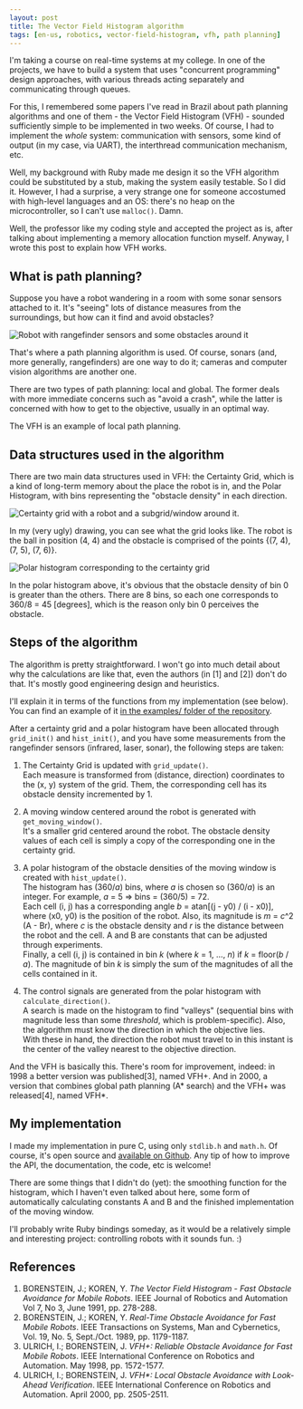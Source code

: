 ```yaml
---
layout: post
title: The Vector Field Histogram algorithm
tags: [en-us, robotics, vector-field-histogram, vfh, path planning]
---
```


I'm taking a course on real-time systems at my college. In one of the projects, we have to build a system that uses "concurrent programming" design approaches, with various threads acting separately and communicating through queues.

For this, I remembered some papers I've read in Brazil about path planning algorithms and one of them - the Vector Field Histogram (VFH) - sounded sufficiently simple to be implemented in two weeks. Of course, I had to implement the *whole* system: communication with sensors, some kind of output (in my case, via UART), the interthread communication mechanism, etc.

Well, my background with Ruby made me design it so the VFH algorithm could be substituted by a stub, making the system easily testable. So I did it. However, I had a surprise, a very strange one for someone accostumed with high-level languages and an OS: there's no heap on the microcontroller, so I can't use `malloc()`. Damn.

Well, the professor like my coding style and accepted the project as is, after talking about implementing a memory allocation function myself. Anyway, I wrote this post to explain how VFH works.

## What is path planning?

Suppose you have a robot wandering in a room with some sonar sensors attached to it. It's "seeing" lots of distance measures from the surroundings, but how can it find and avoid obstacles?

![Robot with rangefinder sensors and some obstacles around it][robot_rangefinders]

That's where a path planning algorithm is used. Of course, sonars (and, more generally, rangefinders) are one way to do it; cameras and computer vision algorithms are another one.

There are two types of path planning: local and global. The former deals with more immediate concerns such as "avoid a crash", while the latter is concerned with how to get to the objective, usually in an optimal way.

The VFH is an example of local path planning.

## Data structures used in the algorithm

There are two main data structures used in VFH: the Certainty Grid, which is a kind of long-term memory about the place the robot is in, and the Polar Histogram, with bins representing the "obstacle density" in each direction.

![Certainty grid with a robot and a subgrid/window around it.][certainty_grid]

In my (very ugly) drawing, you can see what the grid looks like. The robot is the ball in position (4, 4) and the obstacle is comprised of the points {(7, 4), (7, 5), (7, 6)}.

![Polar histogram corresponding to the certainty grid][polar_histogram]

In the polar histogram above, it's obvious that the obstacle density of bin 0 is greater than the others. There are 8 bins, so each one corresponds to 360/8 = 45 [degrees], which is the reason only bin 0 perceives the obstacle.

## Steps of the algorithm

The algorithm is pretty straightforward. I won't go into much detail about why the calculations are like that, even the authors (in [1] and [2]) don't do that. It's mostly good engineering design and heuristics.

I'll explain it in terms of the functions from my implementation (see below). You can find an example of it [in the examples/ folder of the repository](https://github.com/agarie/vector-field-histogram/blob/master/examples/no-velocity.c).

After a certainty grid and a polar histogram have been allocated through `grid_init()` and `hist_init()`, and you have some measurements from the rangefinder sensors (infrared, laser, sonar), the following steps are taken:

1. The Certainty Grid is updated with `grid_update()`.   
Each measure is transformed from (distance, direction) coordinates to the (x, y) system of the grid. Them, the corresponding cell has its obstacle density incremented by 1.

2. A moving window centered around the robot is generated with `get_moving_window()`.   
It's a smaller grid centered around the robot. The obstacle density values of each cell is simply a copy of the corresponding one in the certainty grid.

3. A polar histogram of the obstacle densities of the moving window is created with `hist_update()`.   
The histogram has (360/_a_) bins, where _a_ is chosen so (360/_a_) is an integer. For example, _a_ = 5 => bins = (360/5) = 72.   
Each cell (i, j) has a corresponding angle _b_ = atan[(j - y0) / (i - x0)], where (x0, y0) is the position of the robot. Also, its magnitude is _m_ = _c_^2 (A - Br), where _c_ is the obstacle density and _r_ is the distance between the robot and the cell. A and B are constants that can be adjusted through experiments.   
Finally, a cell (i, j) is contained in bin _k_ (where _k_ = 1, ..., _n_) if _k_ = floor(_b_ / _a_). The magnitude of bin _k_ is simply the sum of the magnitudes of all the cells contained in it.

4. The control signals are generated from the polar histogram with `calculate_direction()`.   
A search is made on the histogram to find "valleys" (sequential bins with magnitude less than some _threshold_, which is problem-specific). Also, the algorithm must know the direction in which the objective lies.   
With these in hand, the direction the robot must travel to in this instant is the center of the valley nearest to the objective direction.

And the VFH is basically this. There's room for improvement, indeed: in 1998 a better version was published[3], named VFH+. And in 2000, a version that combines global path planning (A* search) and the VFH+ was released[4], named VFH*.

## My implementation

I made my implementation in pure C, using only `stdlib.h` and `math.h`. Of course,  it's open source and [available on Github](https://github.com/agarie/vector-field-histogram). Any tip of how to improve the API, the documentation, the code, etc is welcome!

There are some things that I didn't do (yet): the smoothing function for the histogram, which I haven't even talked about here, some form of automatically calculating constants A and B and the finished implementation of the moving window.

I'll probably write Ruby bindings someday, as it would be a relatively simple and interesting project: controlling robots with it sounds fun. :)

## References

1. BORENSTEIN, J.; KOREN, Y. _The Vector Field Histogram - Fast Obstacle Avoidance for Mobile Robots_. IEEE Journal of Robotics and Automation Vol 7, No 3, June 1991, pp. 278-288.
2. BORENSTEIN, J.; KOREN, Y. _Real-Time Obstacle Avoidance for Fast Mobile Robots_. IEEE Transactions on Systems, Man and Cybernetics, Vol. 19, No. 5, Sept./Oct. 1989, pp. 1179-1187.
3. ULRICH, I.; BORENSTEIN, J. _VFH+: Reliable Obstacle Avoidance for Fast Mobile Robots_. IEEE International Conference on Robotics and Automation. May 1998, pp. 1572-1577.
4. ULRICH, I.; BORENSTEIN, J. _VFH*: Local Obstacle Avoidance with Look-Ahead Verification_. IEEE International Conference on Robotics and Automation. April 2000, pp. 2505-2511.

[robot_rangefinders]: http://i4.photobucket.com/albums/y108/SirAuronz/FF1FF099-2F5F-4B90-B599-E4670938D8EB-5009-000004A83641DB10.jpg
[certainty_grid]: http://i4.photobucket.com/albums/y108/SirAuronz/7C61B6F1-7E58-4C5D-A7CD-38081915C40D-5009-000004A8343F00AF.jpg
[polar_histogram]:  http://i4.photobucket.com/albums/y108/SirAuronz/CD447717-1BCC-4DB2-99D8-B25F3A4FF911-5009-000004A837F29B18.jpg
